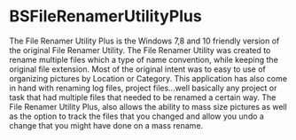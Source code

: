 # BSFileRenamerUtilityPlus
The File Renamer Utility Plus is the Windows 7,8 and 10 friendly version of the original File Renamer Utility.   The File Renamer Utility was created to rename multiple files which a type of name convention, while keeping the original file extension.  Most of the original intent was to easy to use of organizing pictures by Location or Category.   This application has also come in hand with renaming log files, project   files...well basically any project or task that had multiple files that needed to be renamed a certain way.   The File Renamer Utility Plus, also allows the ability to mass size pictures as well as the option to track the files that you changed and allow you undo a change that you might have done on a mass rename.
